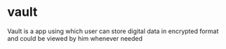 # vault
Vault is a app using which user can store digital data in encrypted format and could be viewed by him whenever needed
